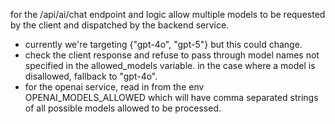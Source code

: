 for the /api/ai/chat endpoint and logic allow multiple models to be requested by the client and dispatched by the backend service. 
- currently we're targeting {"gpt-4o", "gpt-5"} but this could change.
- check the client response and refuse to pass through model names not specified in the allowed_models variable. in the case where a model is disallowed, fallback to "gpt-4o".
- for the openai service, read in from the env OPENAI_MODELS_ALLOWED which will have comma separated strings of all possible models allowed to be processed.
